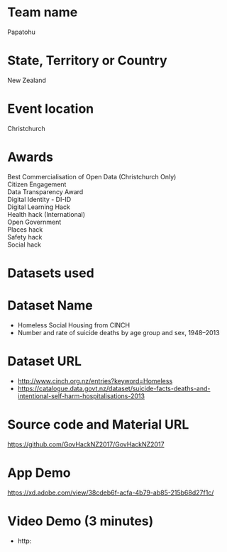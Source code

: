 # Team name<br />
Papatohu<br />
# State, Territory or Country<br />
New Zealand<br />
# Event location<br />
Christchurch<br />
# Awards<br />
Best Commercialisation of Open Data (Christchurch Only)<br />
Citizen Engagement<br />
Data Transparency Award<br />
Digital Identity - DI-ID<br />
Digital Learning Hack<br />
Health hack (International)<br />
Open Government<br />
Places hack<br />
Safety hack<br />
Social hack<br />
# Datasets used<br />
# Dataset Name<br />
- Homeless Social Housing from CINCH<br />
- Number and rate of suicide deaths by age group and sex, 1948–2013<br />
# Dataset URL<br />
- http://www.cinch.org.nz/entries?keyword=Homeless<br />
- https://catalogue.data.govt.nz/dataset/suicide-facts-deaths-and-intentional-self-harm-hospitalisations-2013<br />
# Source code and Material URL<br />
https://github.com/GovHackNZ2017/GovHackNZ2017
# App Demo<br />
https://xd.adobe.com/view/38cdeb6f-acfa-4b79-ab85-215b68d27f1c/
# Video Demo (3 minutes)
- http:
